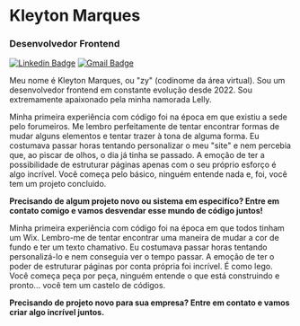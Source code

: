 # Kleyton Marques

### Desenvolvedor Frontend 

[![Linkedin Badge](https://img.shields.io/badge/-Meu%20LinkedIn-F2F0E3?style=flat-square&logo=Linkedin&logoColor=212121&link=https://www.linkedin.com/in/kleytonzj/)](https://www.linkedin.com/in/kleytonzj/) 
[![Gmail Badge](https://img.shields.io/badge/-kleytonzj@gmail.com-F2F0E3?style=flat-square&logo=Gmail&logoColor=212121&link=mailto:kleytonzj@gmail.com)](kleytonzj@gmail.com)

Meu nome é Kleyton Marques, ou "zy" (codinome da área virtual). Sou um desenvolvedor frontend em constante evolução desde 2022. Sou extremamente apaixonado pela minha namorada Lelly.

Minha primeira experiência com código foi na época em que existiu a sede pelo forumeiros. Me lembro perfeitamente de tentar encontrar formas de mudar alguns elementos e tentar trazer à tona de alguma forma. Eu costumava passar horas tentando personalizar o meu "site" e nem percebia que, ao piscar de olhos, o dia já tinha se passado. 
A emoção de ter a possibilidade de estruturar páginas apenas com o seu próprio esforço é algo incrível. Você começa pelo básico, ninguém entende nada e, foi, você tem um projeto concluido.

**Precisando de algum projeto novo ou sistema em especifíco? Entre em contato comigo e vamos desvendar esse mundo de código juntos!**



Minha primeira experiência com código foi na época em que todos tinham um Wix. Lembro-me de tentar encontrar uma maneira de mudar a cor de fundo e ter um texto chamativo. Eu costumava passar horas tentando personalizá-lo e nem conseguia ver o tempo passar. A emoção de ter o poder de estruturar páginas por conta própria foi incrível. É como lego. Você começa peça por peça, ninguém entende o que está construindo e pronto... você tem um castelo de códigos.

**Precisando de projeto novo para sua empresa? Entre em contato e vamos criar algo incrível juntos.**

